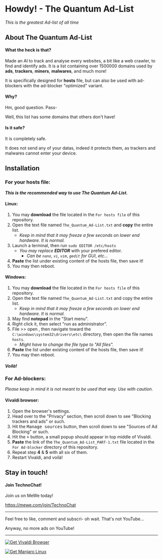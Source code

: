 # Howdy! - The Quantum Ad-List
*This is the greatest Ad-list of all time*

## About The Quantum Ad-List
#### What the heck is that?
Made an AI to track and analyse every websites, a bit like a web crawler, to find and identify ads.
It is a list containing over 1500000 domains used by **ads**, **trackers**, **miners**, **malwares**, and much more! 

It is specifically designed for **hosts** file, but can also be used with ad-blockers with the ad-blocker "optimized" variant.

#### Why?
Hm, good question. Pass-

Well, this list has some domains that others don't have!

#### Is it safe?
It is completely safe. 

It does not send any of your datas, indeed it protects them, as trackers and malwares cannot enter your device. 


## Installation
### For your **hosts** file:
***This is the recommended way to use The Quantum Ad-List.***
#### Linux:
1. You may **download** the file located in the `For hosts file` of this repository.
2. Open the text file named `The_Quantum_Ad-List.txt` and **copy** the entire list.
    - *Keep in mind that it may freeze a few seconds on lower end hardware. It is normal.*
3. Launch a terminal, then run `sudo EDITOR /etc/hosts` 
    - *You may replace* ***EDITOR*** with your prefered editor.
        - *Can be* *`nano`*, *`vi`*, *`vim`*, *`gedit` for GUI*, *etc...*
4. **Paste** the list under existing content of the hosts file, then save it!
5. You may then reboot.

#### Windows:
1. You may **download** the file located in the `For hosts file` of this repository.
2. Open the text file named `The_Quantum_Ad-List.txt` and copy the entire list.
    - *Keep in mind that it may freeze a few seconds on lower end hardware. It is normal.*
3. May find **notepad** in the "Start menu".
4. Right click it, then select "run as administrator".
5. File >> open , then navigate toward the `C:\windows\system32\drivers\etc\` directory, then open the file names `hosts`.
    - *Might have to change the file type to "All files".*
6. **Paste** the list under existing content of the hosts file, then save it!
7. You may then reboot.

##### Voilà!

### For Ad-blockers:
*Please keep in mind it is not meant to be used that way. Use with caution.*
#### Vivaldi browser:
1. Open the browser's settings.
2. Head over to the "Privacy" section, then scroll down to see "Blocking trackers and ads" or such.
3. Hit the <kbd>Manage sources</kbd> button, then scroll down to see "Sources of Ad Blocking" or such.
4. Hit the <kbd>+</kbd> button, a small popup should appear in top middle of Vivaldi. 
5. **Paste** the link of the `The_Quantum_Ad-List_PART-1.txt` file located in the `For Ad-blocker` directory of this repository.
6. Repeat step **4** & **5** with all six of them.
7. Restart Vivaldi, and voilà!

## Stay in touch!
#### Join TechnoChat!
Join us on MeWe today!

https://mewe.com/join/TechnoChat


***

Feel free to like, comment and subscri-
oh wait. That's not YouTube...

Anyway, no more ads on YouTube!

***

<a href="https://vivaldi.com?pk_campaign=Banners&pk_kwd=260x80"><img src="https://vivaldi.com/buttons/files/260x80.png" alt="Get Vivaldi Browser" style="border:0"></a>

<a href="https://manjaro.org"><img src="https://manjaro.org/img/logo.svg" alt="Get Manjaro Linux" style="border:0"></a>
